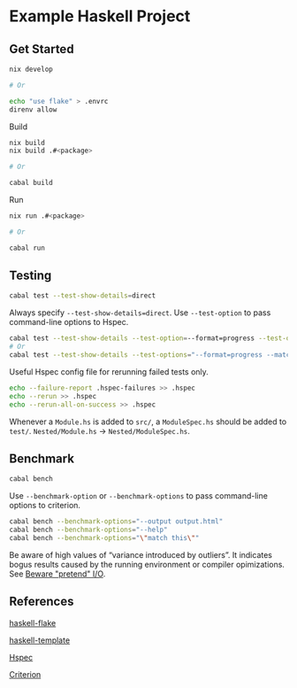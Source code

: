 # Example Haskell Project

## Get Started

```sh
nix develop

# Or

echo "use flake" > .envrc
direnv allow
```

Build

```sh
nix build
nix build .#<package>

# Or

cabal build
```

Run

```sh
nix run .#<package>

# Or

cabal run
```

## Testing

```sh
cabal test --test-show-details=direct
```

Always specify `--test-show-details=direct`.
Use `--test-option` to pass command-line options to Hspec.

```sh
cabal test --test-show-details --test-option=--format=progress --test-option=--match --test-option="some spec item"
# Or
cabal test --test-show-details --test-options="--format=progress --match \"some spec item\""
```

Useful Hspec config file for rerunning failed tests only.

```sh
echo --failure-report .hspec-failures >> .hspec
echo --rerun >> .hspec
echo --rerun-all-on-success >> .hspec
```

Whenever a `Module.hs` is added to `src/`, a `ModuleSpec.hs` should be added to `test/`.
`Nested/Module.hs` -> `Nested/ModuleSpec.hs`.

## Benchmark

```sh
cabal bench
```

Use `--benchmark-option` or `--benchmark-options` to pass command-line options to criterion.

```sh
cabal bench --benchmark-options="--output output.html"
cabal bench --benchmark-options="--help"
cabal bench --benchmark-options="\"match this\""
```

Be aware of high values of “variance introduced by outliers”. It indicates bogus results
caused by the running environment or compiler opimizations.
See [Beware "pretend" I/O](http://www.serpentine.com/criterion/tutorial.html#beware-pretend-io).

## References

[haskell-flake](https://flake.parts/options/haskell-flake)

[haskell-template](https://srid.ca/haskell-template)

[Hspec](https://hspec.github.io/)

[Criterion](http://www.serpentine.com/criterion/tutorial.html)
